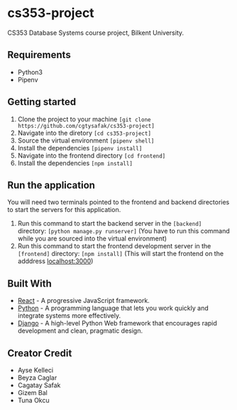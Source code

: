 # cs353-project

CS353 Database Systems course project, Bilkent University.

## Requirements
* Python3
* Pipenv

## Getting started
1. Clone the project to your machine ```[git clone https://github.com/cgtysafak/cs353-project]```
2. Navigate into the diretory ```[cd cs353-project]```
3. Source the virtual environment ```[pipenv shell]```
4. Install the dependencies ```[pipenv install]```
5. Navigate into the frontend directory ```[cd frontend]```
5. Install the dependencies ```[npm install]```

## Run the application
You will need two terminals pointed to the frontend and backend directories to start the servers for this application.

1. Run this command to start the backend server in the ```[backend]``` directory: ```[python manage.py runserver]``` (You have to run this command while you are sourced into the virtual environment)
2. Run this command to start the frontend development server in the ```[frontend]``` directory: ```[npm install]``` (This will start the frontend on the adddress [localhost:3000](http://localhost:3000))

## Built With

* [React](https://reactjs.org) - A progressive JavaScript framework.
* [Python](https://www.python.org/) - A programming language that lets you work quickly and integrate systems more effectively.
* [Django](http://djangoproject.org/) - A high-level Python Web framework that encourages rapid development and clean, pragmatic design.

## Creator Credit

- Ayse Kelleci
- Beyza Caglar
- Cagatay Safak
- Gizem Bal
- Tuna Okcu
